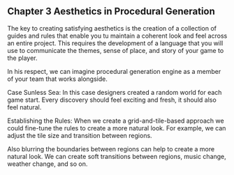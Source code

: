 ## Chapter 3 Aesthetics in Procedural Generation

The key to creating satisfying aesthetics is the creation of a collection of guides and rules that enable you tu maintain a coherent look and feel across an entire project. This requires the development of a language that you will use to communicate the themes, sense of place, and story of your game to the player.

In his respect, we can imagine procedural generation engine as a member of your team that works alongside.

Case Sunless Sea: In this case designers created a random world for each game start. Every discovery should feel exciting and fresh, it should also feel natural.

Establishing the Rules: When we create a grid-and-tile-based approach we could fine-tune the rules to create a more natural look. For example, we can adjust the tile size and transition between regions.

Also blurring the boundaries between regions can help to create a more natural look. We can create soft transitions between regions, music change, weather change, and so on.



